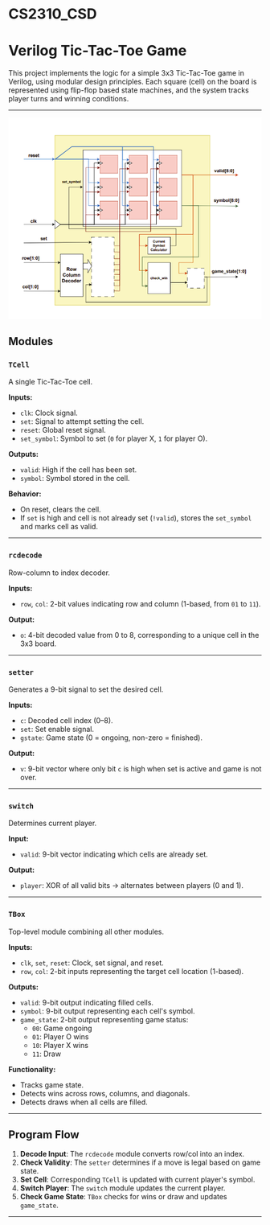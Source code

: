 # CS2310_CSD

# Verilog Tic-Tac-Toe Game

This project implements the logic for a simple 3x3 Tic-Tac-Toe game in Verilog, using modular design principles. Each square (cell) on the board is represented using flip-flop based state machines, and the system tracks player turns and winning conditions.

---
<p align="center">
  <img src="images/Screenshot 2025-05-20 182935.png" alt="Game Board Layout" width="900"/>
</p>

## Modules

### `TCell`
A single Tic-Tac-Toe cell.

**Inputs:**
- `clk`: Clock signal.
- `set`: Signal to attempt setting the cell.
- `reset`: Global reset signal.
- `set_symbol`: Symbol to set (`0` for player X, `1` for player O).

**Outputs:**
- `valid`: High if the cell has been set.
- `symbol`: Symbol stored in the cell.

**Behavior:**
- On reset, clears the cell.
- If `set` is high and cell is not already set (`!valid`), stores the `set_symbol` and marks cell as valid.

---

###  `rcdecode`
Row-column to index decoder.

**Inputs:**
- `row`, `col`: 2-bit values indicating row and column (1-based, from `01` to `11`).

**Output:**
- `o`: 4-bit decoded value from 0 to 8, corresponding to a unique cell in the 3x3 board.

---

###  `setter`
Generates a 9-bit signal to set the desired cell.

**Inputs:**
- `c`: Decoded cell index (0–8).
- `set`: Set enable signal.
- `gstate`: Game state (0 = ongoing, non-zero = finished).

**Output:**
- `v`: 9-bit vector where only bit `c` is high when set is active and game is not over.

---

###  `switch`
Determines current player.

**Input:**
- `valid`: 9-bit vector indicating which cells are already set.

**Output:**
- `player`: XOR of all valid bits → alternates between players (0 and 1).

---

###  `TBox`
Top-level module combining all other modules.

**Inputs:**
- `clk`, `set`, `reset`: Clock, set signal, and reset.
- `row`, `col`: 2-bit inputs representing the target cell location (1-based).

**Outputs:**
- `valid`: 9-bit output indicating filled cells.
- `symbol`: 9-bit output representing each cell's symbol.
- `game_state`: 2-bit output representing game status:
  - `00`: Game ongoing
  - `01`: Player O wins
  - `10`: Player X wins
  - `11`: Draw

**Functionality:**
- Tracks game state.
- Detects wins across rows, columns, and diagonals.
- Detects draws when all cells are filled.

---

## Program Flow

1. **Decode Input**: The `rcdecode` module converts row/col into an index.
2. **Check Validity**: The `setter` determines if a move is legal based on game state.
3. **Set Cell**: Corresponding `TCell` is updated with current player's symbol.
4. **Switch Player**: The `switch` module updates the current player.
5. **Check Game State**: `TBox` checks for wins or draw and updates `game_state`.

---
